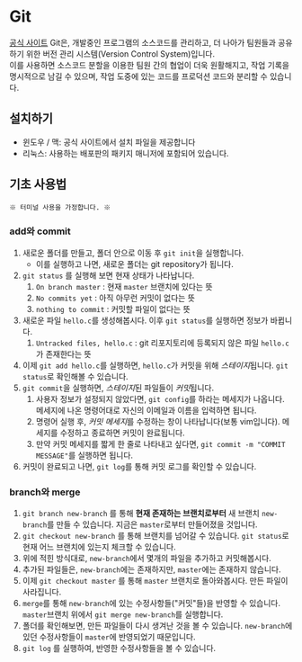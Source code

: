 # Git
[공식 사이트](https://git-scm.com/)
Git은, 개발중인 프로그램의 소스코드를 관리하고, 더 나아가 팀원들과 공유하기 위한 버전 관리 시스템(Version Control System)입니다.  
이를 사용하면 소스코드 분할을 이용한 팀원 간의 협업이 더욱 원활해지고, 작업 기록을 명시적으로 남길 수 있으며, 작업 도중에 있는 코드를 프로덕션 코드와 분리할 수 있습니다.

## 설치하기
 - 윈도우 / 맥: 공식 사이트에서 설치 파일을 제공합니다
 - 리눅스: 사용하는 배포판의 패키지 매니저에 포함되어 있습니다.

## 기초 사용법
`※ 터미널 사용을 가정합니다. ※`
### add와 commit
1. 새로운 폴더를 만들고, 폴더 안으로 이동 후 `git init`을 실행합니다.
   - 이를 실행하고 나면, 새로운 폴더는 git repository가 됩니다.
2. `git status` 를 실행해 보면 현재 상태가 나타납니다.
   1. `On branch master` : 현재 `master` 브랜치에 있다는 뜻
   2. `No commits yet` : 아직 아무런 커밋이 없다는 뜻
   3. `nothing to commit` : 커밋할 파일이 없다는 뜻
3. 새로운 파일 `hello.c`를 생성해봅시다. 이후 `git status`를 실행하면 정보가 바뀝니다.
   1. `Untracked files, hello.c` : git 리포지토리에 등록되지 않은 파일 `hello.c`가 존재한다는 뜻
4. 이제 `git add hello.c`를 실행하면, `hello.c`가 커밋을 위해 *스테이지*됩니다. `git status`로 확인해볼 수 있습니다.
5. `git commit`을 실행하면, *스테이지*된 파일들이 *커밋*됩니다.
   1. 사용자 정보가 설정되지 않았다면, `git config`를 하라는 메세지가 나옵니다. 메세지에 나온 명령어대로 자신의 이메일과 이름을 입력하면 됩니다.
   2. 명령어 실행 후, *커밋 메세지*를 수정하는 창이 나타납니다(보통 vim입니다). 메세지를 수정하고 종료하면 커밋이 완료됩니다.
   3. 만약 커밋 메세지를 짧게 한 줄로 나타내고 싶다면, `git commit -m "COMMIT MESSAGE"`를 실행하면 됩니다.
6. 커밋이 완료되고 나면, `git log`를 통해 커밋 로그를 확인할 수 있습니다.

### branch와 merge
1. `git branch new-branch` 를 통해 **현재 존재하는 브랜치로부터** 새 브랜치 `new-branch`를 만들 수 있습니다. 지금은 `master`로부터 만들어졌을 것입니다.
2. `git checkout new-branch` 를 통해 브랜치를 넘어갈 수 있습니다. `git status`로 현재 어느 브랜치에 있는지 체크할 수 있습니다.
3. 위에 적힌 방식대로, `new-branch`에서 몇개의 파일을 추가하고 커밋해봅시다.
4. 추가된 파일들은, `new-branch`에는 존재하지만, `master`에는 존재하지 않습니다.
5. 이제 `git checkout master` 를 통해 `master` 브랜치로 돌아와봅시다. 만든 파일이 사라집니다.
6. `merge`를 통해 `new-branch`에 있는 수정사항들("커밋"들)을 반영할 수 있습니다. `master`브랜치 위에서 `git merge new-branch`를 실행합니다.
7. 폴더를 확인해보면, 만든 파일들이 다시 생겨난 것을 볼 수 있습니다. `new-branch`에 있던 수정사항들이 `master`에 반영되었기 때문입니다.
8. `git log` 를 실행하여, 반영한 수정사항들을 볼 수 있습니다.